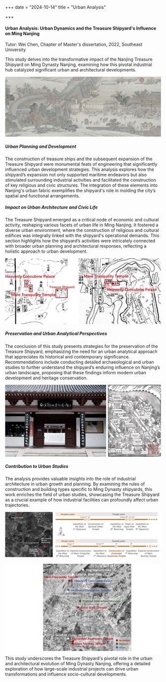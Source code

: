 +++
date = "2024-10-14"
title = "Urban Analysis"

+++

#### Urban Analysis: Urban Dynamics and the Treasure Shipyard's Influence on Ming Nanjing

Tutor: Wei Chen, Chapter of Master's dissertation, 2022, Southeast University



This study delves into the transformative impact of the Nanjing Treasure Shipyard on Ming Dynasty Nanjing, examining how this pivotal industrial hub catalyzed significant urban and architectural developments.

![about](/images/pic17.jpg)
##### Urban Planning and Development
The construction of treasure ships and the subsequent expansion of the Treasure Shipyard were monumental feats of engineering that significantly influenced urban development strategies. This analysis explores how the shipyard’s expansion not only supported maritime endeavors but also stimulated surrounding industrial activities and facilitated the construction of key religious and civic structures. The integration of these elements into Nanjing's urban fabric exemplifies the shipyard's role in molding the city’s spatial and functional arrangements.

##### Impact on Urban Architecture and Civic Life
The Treasure Shipyard emerged as a critical node of economic and cultural activity, reshaping various facets of urban life in Ming Nanjing. It fostered a diverse urban environment, where the construction of religious and cultural edifices was integrally linked with the shipyard's operational demands. This section highlights how the shipyard’s activities were intricately connected with broader urban planning and architectural responses, reflecting a holistic approach to urban development.

![about](/images/pic18.jpg)

##### Preservation and Urban Analytical Perspectives
The conclusion of this study presents strategies for the preservation of the Treasure Shipyard, emphasizing the need for an urban analytical approach that appreciates its historical and contemporary significance. Recommendations include conducting detailed archaeological and urban studies to further understand the shipyard’s enduring influence on Nanjing’s urban landscape, proposing that these findings inform modern urban development and heritage conservation.

![about](/images/pic19.jpg)
##### Contribution to Urban Studies
The analysis provides valuable insights into the role of industrial architecture in urban growth and planning. By examining the rules of construction and building types specific to Ming Dynasty shipyards, this work enriches the field of urban studies, showcasing the Treasure Shipyard as a crucial example of how industrial facilities can profoundly affect urban trajectories.

![about](/images/pic20.jpg)

![about](/images/pic21.jpg)
This study underscores the Treasure Shipyard's pivotal role in the urban and architectural evolution of Ming Dynasty Nanjing, offering a detailed exploration of how large-scale industrial projects can drive urban transformations and influence socio-cultural developments.



